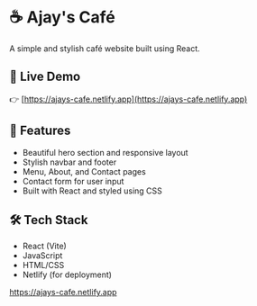# ☕ Ajay's Café

A simple and stylish café website built using React.

## 🚀 Live Demo

👉 [https://ajays-cafe.netlify.app](https://ajays-cafe.netlify.app)

## 📌 Features

- Beautiful hero section and responsive layout
- Stylish navbar and footer
- Menu, About, and Contact pages
- Contact form for user input
- Built with React and styled using CSS

## 🛠️ Tech Stack

- React (Vite)
- JavaScript
- HTML/CSS
- Netlify (for deployment)

https://ajays-cafe.netlify.app
